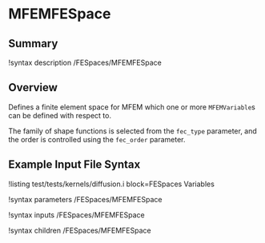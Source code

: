 # MFEMFESpace

## Summary

!syntax description /FESpaces/MFEMFESpace

## Overview

Defines a finite element space for MFEM which one or more `MFEMVariable`s can be defined with respect to.

The family of shape functions is selected from the `fec_type` parameter, and the order is controlled
using the `fec_order` parameter.

## Example Input File Syntax

!listing test/tests/kernels/diffusion.i block=FESpaces Variables

!syntax parameters /FESpaces/MFEMFESpace

!syntax inputs /FESpaces/MFEMFESpace

!syntax children /FESpaces/MFEMFESpace
